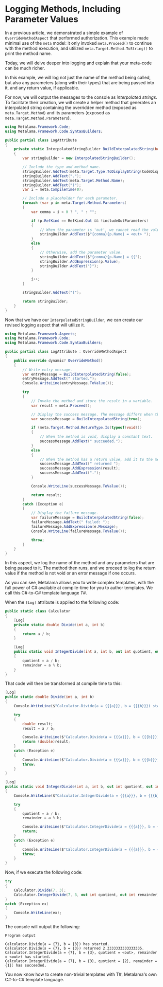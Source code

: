 # Logging Methods, Including Parameter Values

In a previous article, we demonstrated a simple example of `OverrideMethodAspect` that performed authorization. This example made minimal use of the `meta` model: it only invoked `meta.Proceed()` to continue with the method execution, and utilized `meta.Target.Method.ToString()` to print the method name.

Today, we will delve deeper into logging and explain that your meta-code can be much richer.

In this example, we will log not just the name of the method being called, but also any parameters (along with their types) that are being passed into it, and any return value, if applicable.

For now, we will output the messages to the console as _interpolated strings_. To facilitate their creation, we will create a helper method that generates an interpolated string containing the overridden method (exposed as `meta.Target.Method`) and its parameters (exposed as `meta.Target.Method.Parameters`).

```c#
using Metalama.Framework.Code;
using Metalama.Framework.Code.SyntaxBuilders;

public partial class LogAttribute
{
    private static InterpolatedStringBuilder BuildInterpolatedString(bool includeOutParameters)
    {
        var stringBuilder = new InterpolatedStringBuilder();

        // Include the type and method name.
        stringBuilder.AddText(meta.Target.Type.ToDisplayString(CodeDisplayFormat.MinimallyQualified));
        stringBuilder.AddText(".");
        stringBuilder.AddText(meta.Target.Method.Name);
        stringBuilder.AddText("(");
        var i = meta.CompileTime(0);

        // Include a placeholder for each parameter.
        foreach (var p in meta.Target.Method.Parameters)
        {
            var comma = i > 0 ? ", " : "";

            if (p.RefKind == RefKind.Out && !includeOutParameters)
            {
                // When the parameter is 'out', we cannot read the value.
                stringBuilder.AddText($"{comma}{p.Name} = <out> ");
            }
            else
            {
                // Otherwise, add the parameter value.
                stringBuilder.AddText($"{comma}{p.Name} = {{");
                stringBuilder.AddExpression(p.Value);
                stringBuilder.AddText("}");
            }

            i++;
        }

        stringBuilder.AddText(")");

        return stringBuilder;
    }
}
```

Now that we have our `InterpolatedStringBuilder`, we can create our revised logging aspect that will utilize it.

```c#
using Metalama.Framework.Aspects;
using Metalama.Framework.Code;
using Metalama.Framework.Code.SyntaxBuilders;

public partial class LogAttribute : OverrideMethodAspect
{
    public override dynamic? OverrideMethod()
    {
        // Write entry message.
        var entryMessage = BuildInterpolatedString(false);
        entryMessage.AddText(" started.");
        Console.WriteLine(entryMessage.ToValue());

        try
        {
            // Invoke the method and store the result in a variable.
            var result = meta.Proceed();

            // Display the success message. The message differs when the method is void.
            var successMessage = BuildInterpolatedString(true);

            if (meta.Target.Method.ReturnType.Is(typeof(void)))
            {
                // When the method is void, display a constant text.
                successMessage.AddText(" succeeded.");
            }
            else
            {
                // When the method has a return value, add it to the message.
                successMessage.AddText(" returned ");
                successMessage.AddExpression(result);
                successMessage.AddText(".");
            }

            Console.WriteLine(successMessage.ToValue());

            return result;
        }
        catch (Exception e)
        {
            // Display the failure message.
            var failureMessage = BuildInterpolatedString(false);
            failureMessage.AddText(" failed: ");
            failureMessage.AddExpression(e.Message);
            Console.WriteLine(failureMessage.ToValue());

            throw;
        }
    }
}
```

In this aspect, we log the name of the method and any parameters that are being passed to it. The method then runs, and we proceed to log the return value if the method is not void or an error message if one occurs.

As you can see, Metalama allows you to write complex templates, with the full power of C# available at compile-time for you to author templates. We call this C#-to-C# template language _T#_.

When the `[Log]` attribute is applied to the following code:

```c#
public static class Calculator
{
    [Log]
    private static double Divide(int a, int b)
    {
        return a / b;
    }

    [Log]
    public static void IntegerDivide(int a, int b, out int quotient, out int remainder)
    {
        quotient = a / b;
        remainder = a % b;
    }
}
```

That code will then be transformed at compile time to this:

```c#
[Log]
public static double Divide(int a, int b)
{
    Console.WriteLine($"Calculator.Divide(a = {{{a}}}, b = {{{b}}}) started.");

    try
    {
        double result;
        result = a / b;

        Console.WriteLine($"Calculator.Divide(a = {{{a}}}, b = {{{b}}}) returned {result}.");
        return (double)result;
    }
    catch (Exception e)
    {
        Console.WriteLine($"Calculator.Divide(a = {{{a}}}, b = {{{b}}}) failed: {e.Message}");
        throw;
    }
}

[Log]
public static void IntegerDivide(int a, int b, out int quotient, out int remainder)
{
    Console.WriteLine($"Calculator.IntegerDivide(a = {{{a}}}, b = {{{b}}}, quotient = <out>, remainder = <out>) has started.");

    try
    {
        quotient = a / b;
        remainder = a % b;

        Console.WriteLine($"Calculator.IntegerDivide(a = {{{a}}}, b = {{{b}}}, quotient = {{{quotient}}}, remainder = {{{remainder}}}) has succeeded.");
        return;
    }
    catch (Exception e)
    {
        Console.WriteLine($"Calculator.IntegerDivide(a = {{{a}}}, b = {{{b}}}, quotient = <out>, remainder = <out>) has failed: {e.Message}");
        throw;
    }
}
```

Now, if we execute the following code:

```csharp
try
{
    Calculator.Divide(7, 3);
    Calculator.IntegerDivide(7, 3, out int quotient, out int remainder);
}
catch (Exception ex)
{
    Console.WriteLine(ex);
}
```

The console will output the following:

```text
Program output

Calculator.Divide(a = {7}, b = {3}) has started.
Calculator.Divide(a = {7}, b = {3}) returned 2.3333333333333335.
Calculator.IntegerDivide(a = {7}, b = {3}, quotient = <out>, remainder = <out>) has started.
Calculator.IntegerDivide(a = {7}, b = {3}, quotient = {2}, remainder = {1}) has succeeded.
```

You now know how to create non-trivial templates with T#, Metalama's own C#-to-C# template language.
